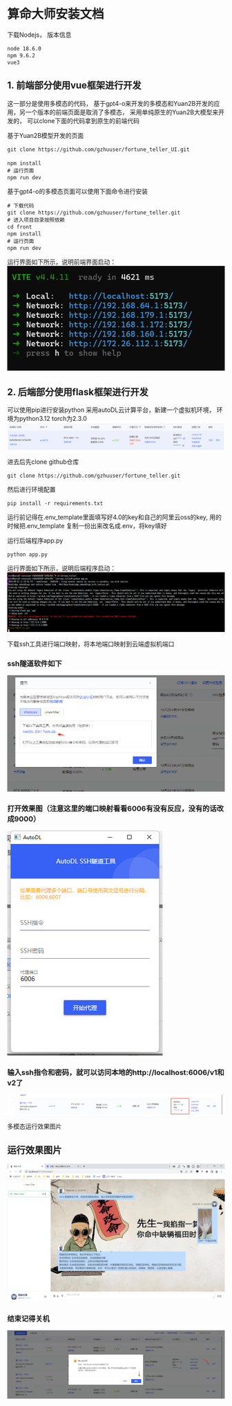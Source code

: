 # 算命大师安装文档



下载Nodejs， 版本信息

```
node 18.6.0 
npm 9.6.2 
vue3
```



## 1. 前端部分使用vue框架进行开发

这一部分是使用多模态的代码， 基于gpt4-o来开发的多模态和Yuan2B开发的应用，另一个版本的前端页面是取消了多模态， 采用单纯原生的Yuan2B大模型来开发的， 可以clone下面的代码拿到原生的前端代码


基于Yuan2B模型开发的页面
```shell
git clone https://github.com/gzhuuser/fortune_teller_UI.git

npm install
# 运行页面
npm run dev
```

基于gpt4-o的多模态页面可以使用下面命令进行安装

```shell
# 下载代码
git clone https://github.com/gzhuuser/fortune_teller.git
# 进入项目目录按照依赖
cd front
npm install
# 运行页面
npm run dev
```

运行界面如下所示，说明前端界面启动：
![](./img/4.png)

## 2. 后端部分使用flask框架进行开发

可以使用pip进行安装python
采用autoDL云计算平台，新建一个虚拟机环境， 环境为python3.12 torch为2.3.0
![](./img/5.png)

进去后先clone github仓库

```shell
git clone https://github.com/gzhuuser/fortune_teller.git
```

然后进行环境配置

```shell
pip install -r requirements.txt
```

运行前记得在.env_template里面填写好4.0的key和自己的阿里云oss的key, 用的时候把.env_template 复制一份出来改名成.env，将key填好

运行后端程序app.py

```shell    
python app.py
```

运行界面如下所示，说明后端程序启动：
![](./img/6.png)

下载ssh工具进行端口映射，将本地端口映射到云端虚拟机端口

### ssh隧道软件如下

![](./img/7.png)

### 打开效果图（注意这里的端口映射看看6006有没有反应，没有的话改成9000）

![](./img/8.png)

### 输入ssh指令和密码，就可以访问本地的http://localhost:6006/v1和v2了

![](./img/9.png)

多模态运行效果图片

## 运行效果图片

![](./img/11.png)

### 结束记得关机

![](./img/10.png)

